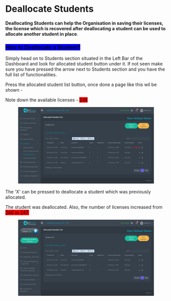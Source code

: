 # Deallocate Students

**Deallocating Students can help the Organisation in saving their licenses, the license which is recovered after deallocating a student can be used to allocate another student in place**.



### <mark style="background-color:blue;">How to Deallocate a Student?</mark>

Simply head on to Students section situated in the Left Bar of the Dashboard and look for allocated student button under it. If not seen make sure you have pressed the arrow next to Students section and you have the full list of functionalities.

Press the allocated student list button, once done a page like this wil be shown -&#x20;

Note down the available licenses - <mark style="background-color:red;">246</mark>

<figure><img src="../../.gitbook/assets/Screenshot 2024-02-29 163704.png" alt=""><figcaption></figcaption></figure>

The 'X' can be pressed to deallocate a student which was previously allocated.

The student was deallocated. Also, the number of licenses increased from <mark style="background-color:red;">246 to 247.</mark>

<figure><img src="../../.gitbook/assets/Screenshot 2024-02-29 164159.png" alt=""><figcaption></figcaption></figure>
